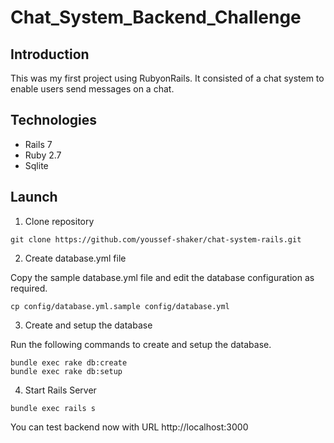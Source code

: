 # Chat_System_Backend_Challenge

## Introduction
This was my first project using RubyonRails. It consisted of a chat system to enable users send messages on a chat.

## Technologies
* Rails 7
* Ruby 2.7
* Sqlite

## Launch

1. Clone repository
  ```
  git clone https://github.com/youssef-shaker/chat-system-rails.git
  ```

2. Create database.yml file

  Copy the sample database.yml file and edit the database configuration as required.
 ```
 cp config/database.yml.sample config/database.yml
 ```
3. Create and setup the database

 Run the following commands to create and setup the database.

 ```
 bundle exec rake db:create
 bundle exec rake db:setup
 ```
4. Start Rails Server
 
 ```
 bundle exec rails s
 ```

 You can test backend now with URL http://localhost:3000







